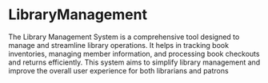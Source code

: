# LibraryManagement
The Library Management System is a comprehensive tool designed to manage and streamline library operations. It helps in tracking book inventories, managing member information, and processing book checkouts and returns efficiently. This system aims to simplify library management and improve the overall user experience for both librarians and patrons
